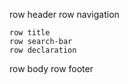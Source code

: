 row header
    row navigation
        
    row title
    row search-bar
    row declaration
row body
row footer